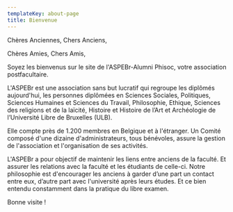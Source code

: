 ```yaml
---
templateKey: about-page
title: Bienvenue
---
```

Chères Anciennes, Chers Anciens, 

Chères Amies, Chers Amis,

Soyez les bienvenus sur le site de l'ASPEBr-Alumni Phisoc, votre association postfacultaire.

L'ASPEBr est une association sans but lucratif qui regroupe les diplômés aujourd'hui, les personnes diplômées en Sciences Sociales, Politiques, Sciences Humaines et Sciences du Travail, Philosophie, Ethique, Sciences des religions et de la laïcité, Histoire et Histoire de l’Art et Archéologie de l’Université Libre de Bruxelles (ULB).

Elle compte près de 1.200 membres en Belgique et à l'étranger. Un Comité composé d'une dizaine d'administrateurs, tous bénévoles, assure la gestion de l'association et l'organisation de ses activités.

L'ASPEBr a pour objectif de maintenir les liens entre anciens de la faculté. Et assurer les relations avec la faculté et les étudiants de celle-ci. Notre philosophie est d'encourager les anciens à garder d’une part un contact entre eux, d’autre part  avec l'université après leurs études. Et ce bien entendu constamment dans la pratique du libre examen.

Bonne visite !
